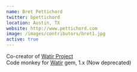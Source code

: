 ```yaml
---
name: Bret Pettichord
twitter: bpettichord
location: Austin, TX
website: http://www.pettichord.com
image: /images/contributors/bret1.jpg 
active: true
---
```


Co-creator of 
<a href="https://github.com/watir">Watir Project</a><br />
Code monkey for 
<a href="https://rubygems.org/gems/watir-classic">Watir</a> gem, 1.x
(Now deprecated)
